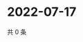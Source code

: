 # 2022-07-17

共 0 条

<!-- BEGIN WEIBO -->
<!-- 最后更新时间 Sun Jul 17 2022 12:21:51 GMT+0800 (China Standard Time) -->

<!-- END WEIBO -->
